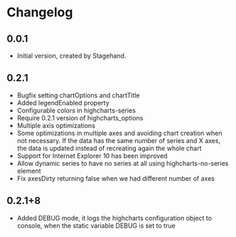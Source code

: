 # Changelog

## 0.0.1

* Initial version, created by Stagehand.

## 0.2.1

* Bugfix setting chartOptions and chartTitle
* Added legendEnabled property
* Configurable colors in highcharts-series
* Require 0.2.1 version of highcharts_options 
* Multiple axis optimizations
* Some optimizations in multiple axes and avoiding chart creation when not necessary. If the data has the same number of series and X axes, the data is updated instead of recreating again the whole chart 
* Support for Internet Explorer 10 has been improved
* Allow dynamic series to have no series at all using highcharts-no-series element
* Fix axesDirty returning false when we had different number of axes

## 0.2.1+8

* Added DEBUG mode, it logs the highcharts configuration object to console, when the static variable DEBUG is set to true 